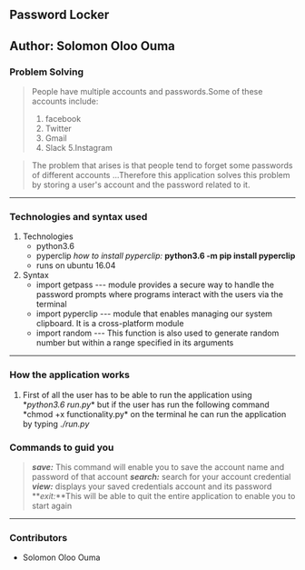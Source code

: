 ## Password Locker

## __Author: Solomon Oloo Ouma__

### __Problem Solving__
> People have multiple accounts and passwords.Some of these accounts include:
> 1. facebook
> 2. Twitter
> 3. Gmail
> 4. Slack 
> 5.Instagram

> The problem that arises is that people tend to forget some passwords of different accounts
> ...Therefore this application solves this problem by storing a user's account and the password related to it.

***
### __Technologies and syntax used__
1. Technologies
    * python3.6
    * pyperclip *how to install pyperclip:* __python3.6 -m pip install pyperclip__
    * runs on  ubuntu 16.04
2. Syntax
    * import getpass --- module provides a secure way to handle the password prompts where programs interact with the users via the terminal
    * import pyperclip --- module that enables managing our system clipboard. It is a cross-platform module
    * import random --- This function is also used to generate random number but within a range specified in its arguments

***

### __How the application works__
1. First of all the user has to be able to run the application using \*_python3.6 run.py_\* but if the user has run the following command \*chmod +x functionality.py\* on the terminal he can run the application by typing *./run.py*

### __Commands to guid you__

  > **_save:_** This command will enable you to save the account name and password of that account
  > **_search:_** search for your account credential
  > **_view:_** displays your saved credentials account and its password
  > **_exit:_**This will be able to quit the entire application to enable you to start again 

***

### __Contributors__
 + Solomon Oloo Ouma